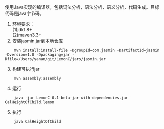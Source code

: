 使用Java实现的编译器，包括词法分析，语法分析，语义分析，代码生成。目标代码是java字节码。  
1. 环境要求：  
	(1)jdk1.8+  
	(2)maven3.3+
2. 安装jasmin.jar到本地仓库
```
	mvn install:install-file -DgroupId=com.jasmin -DartifactId=jasmin -Dversion=1.0 -Dpackaging=jar -Dfile=/Users/yanan/git/LemonC/jars/jasmin.jar
```
3. 构建可执行jar
```
	mvn assembly:assembly
```
4. 运行
```
	java -jar LemonC-0.1-beta-jar-with-dependencies.jar CalHeightOfChild.lemon
```
5. 执行
```
	java CalHeightOfChild
```
